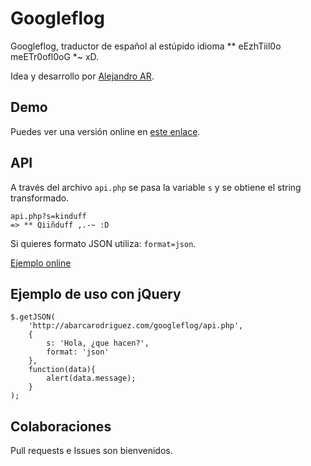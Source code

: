 Googleflog
==========
Googleflog, traductor de español al estúpido idioma ** eEzhTiil0o meETr0ofl0oG *~ xD.

Idea y desarrollo por [Alejandro AR][1].

## Demo
Puedes ver una versión online en [este enlace][2].

## API
A través del archivo `api.php` se pasa la variable `s` y se obtiene el string transformado.

    api.php?s=kinduff
    => ** Qiiñduff ,.-~ :D

Si quieres formato JSON utiliza: `format=json`.

[Ejemplo online][3]


## Ejemplo de uso con jQuery
    $.getJSON(
        'http://abarcarodriguez.com/googleflog/api.php',
        {
            s: 'Hola, ¿que hacen?',
            format: 'json'
        },
        function(data){
            alert(data.message);
        }
    );

## Colaboraciones
Pull requests e Issues son bienvenidos.

[1]:http://abarcarodriguez.com
[2]:http://abarcarodriguez.com/googleflog/
[3]:http://abarcarodriguez.com/googleflog/api.php?s=kinduff
